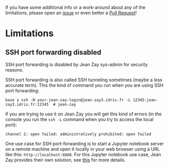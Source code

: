 If you have some additional info or a work-around about any of the limitations,
please open an [issue](https://github.com/jean-zay-users/jean-zay-doc/issues/new) or even better
a [Pull Request](https://github.com/jean-zay-users/jean-zay-doc/compare)!

# Limitations

## SSH port forwarding disabled

SSH port forwarding is disabled by Jean Zay sys-admin for security reasons.

SSH port forwarding is also called SSH tunneling sometimes (maybe a less accurate term). This
the kind of command you run when you are using SSH port forwarding:
```
base ❯ ssh -N your-jean-zay-login@jean-zay3.idris.fr -L 12345:jean-zay3.idris.fr:12345  # jean-zay
```

If you are trying to use it on Jean Zay you will get this kind of errors (in
the console you run the `ssh -L` command when you try to access the local port):
```
channel 2: open failed: administratively prohibited: open failed
```

One use case for SSH port-forwarding is to start a Jupyter notebook server on a
remote machine and open it locally in your web browser using a URL like this:
`http://localhost:8888`. For this Jupyter notebook use case, Jean Zay provides
their own solution, see
[this](http://www.idris.fr/eng/jean-zay/pre-post/jean-zay-jupyter-notebook-eng.html)
for more details.
